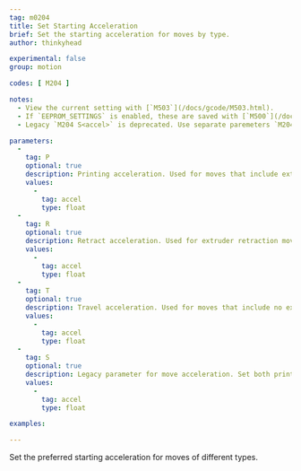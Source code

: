 ```yaml
---
tag: m0204
title: Set Starting Acceleration
brief: Set the starting acceleration for moves by type.
author: thinkyhead

experimental: false
group: motion

codes: [ M204 ]

notes:
  - View the current setting with [`M503`](/docs/gcode/M503.html).
  - If `EEPROM_SETTINGS` is enabled, these are saved with [`M500`](/docs/gcode/M500.html), loaded with [`M501`](/docs/gcode/M501.html), and reset with [`M502`](/docs/gcode/M502.html).
  - Legacy `M204 S<accel>` is deprecated. Use separate paremeters `M204 P<accel> T<accel>` instead.

parameters:
  -
    tag: P
    optional: true
    description: Printing acceleration. Used for moves that include extrusion (i.e., which employ the current tool).
    values:
      -
        tag: accel
        type: float
  -
    tag: R
    optional: true
    description: Retract acceleration. Used for extruder retraction moves.
    values:
      -
        tag: accel
        type: float
  -
    tag: T
    optional: true
    description: Travel acceleration. Used for moves that include no extrusion.
    values:
      -
        tag: accel
        type: float
  -
    tag: S
    optional: true
    description: Legacy parameter for move acceleration. Set both printing and travel acceleration.
    values:
      -
        tag: accel
        type: float

examples:

---
```


Set the preferred starting acceleration for moves of different types.
